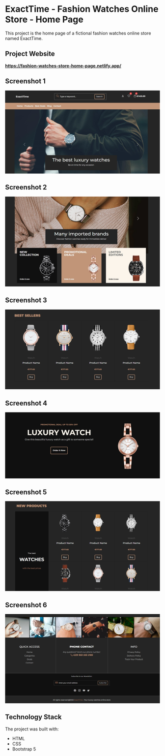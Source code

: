 # ExactTime - Fashion Watches Online Store - Home Page

This project is the home page of a fictional fashion watches online store named ExactTime.

## Project Website

**https://fashion-watches-store-home-page.netlify.app/**

## Screenshot 1

![Screenshot](Screenshot_1.jpg)

## Screenshot 2

![Screenshot](Screenshot_2.jpg)

## Screenshot 3

![Screenshot](Screenshot_3.jpg)

## Screenshot 4

![Screenshot](Screenshot_4.jpg)

## Screenshot 5

![Screenshot](Screenshot_5.jpg)

## Screenshot 6

![Screenshot](Screenshot_6.jpg)

## Technology Stack

The project was built with:

+ HTML
+ CSS
+ Bootstrap 5
